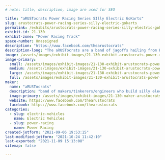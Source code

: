 ```yaml
---
# note: title, description, image are used for SEO

title: "aRUSTocrats Power Racing Series SIlly Electric GoKarts"
slug: arustocrats-power-racing-series-silly-electric-gokarts
permalink: /exhibits/arustocrats-power-racing-series-silly-electric-gokarts/
exhibit-id: 21-130
exhibit-zone: "Power Racing Track"
space-number: Unassigned
description: "https://www.facebook.com/thearustocrats"
description-long: "The aRUSTocrats are a band of jagoffs hailing from Pittsburgh, brought together without a true Hackerspace, but true heart N&#039;at for tinkering."
image: /assets/images/exhibit-images/21-130-exhibit-arustocrats-power-racing-series-silly-electric-gokarts-12065989-435774133279759-704828850021955115-n-large.jpg
image-primary: 
  small: /assets/images/exhibit-images/21-130-exhibit-arustocrats-power-racing-series-silly-electric-gokarts-12065989-435774133279759-704828850021955115-n-small.jpg
  medium: /assets/images/exhibit-images/21-130-exhibit-arustocrats-power-racing-series-silly-electric-gokarts-12065989-435774133279759-704828850021955115-n-medium.jpg
  large: /assets/images/exhibit-images/21-130-exhibit-arustocrats-power-racing-series-silly-electric-gokarts-12065989-435774133279759-704828850021955115-n-large.jpg
  full: /assets/images/exhibit-images/21-130-exhibit-arustocrats-power-racing-series-silly-electric-gokarts-12065989-435774133279759-704828850021955115-n-full.jpg
maker: 
  name: "aRUSTocrats"
  description: "band of makers/tinkerers/engineers who build silly electric gokarts for the Power Racing Series! We&#039;ve competed across the country from NYC>PIT>Detroit>Orlando! "
  image-primary: /assets/images/exhibit-images/21-130-maker-arustocrats-power-racing-series-silly-electric-gokarts-img-0723-medium.JPG
  website: https://www.facebook.com/thearustocrats
  facebook: https://www.facebook.com/thearustocrats
categories: 
  - slug: electric-vehicles
    name: Electric Vehicles
  - slug: power-racing
    name: Power Racing
created-jotform: "2021-09-06 19:53:15"
last-modified-jotform: "2021-10-24 11:42:10"
last-exported: "2021-11-09 15:13:08"
sitemap: false

---
```

